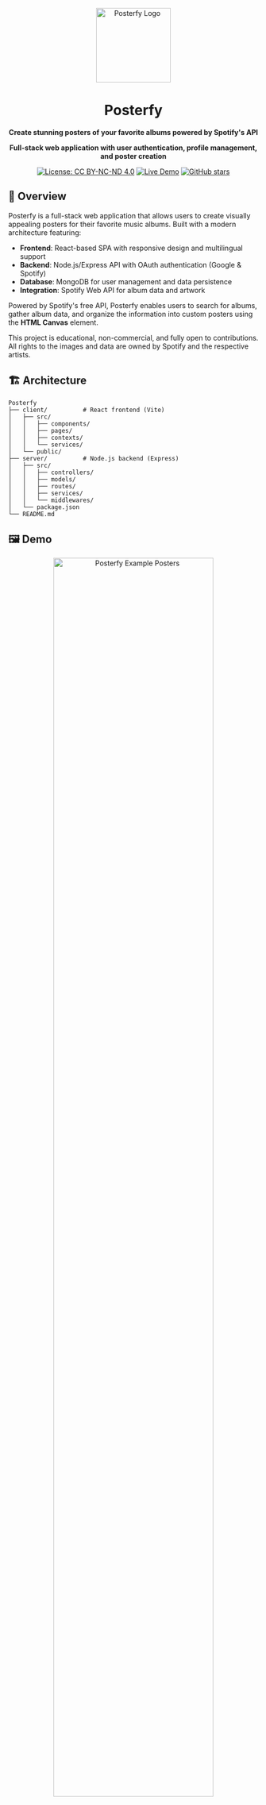 <p align="center">
  <img src="https://raw.githubusercontent.com/avictormorais/posterfy/main/client/public/ico.png" width="150" height="150" alt="Posterfy Logo">
</p>

<div align="center">
    <h1>Posterfy</h1>
  
  **Create stunning posters of your favorite albums powered by Spotify's API**
  
  **Full-stack web application with user authentication, profile management, and poster creation**
  
  [![License: CC BY-NC-ND 4.0](https://img.shields.io/badge/License-CC%20BY--NC--ND%204.0-lightgrey.svg)](https://creativecommons.org/licenses/by-nc-nd/4.0/)
  [![Live Demo](https://img.shields.io/badge/Live-Demo-blue)](https://posterfy.space/)
  [![GitHub stars](https://img.shields.io/github/stars/avictormorais/posterfy)](https://github.com/avictormorais/posterfy/stargazers)
</div>

## 🔭 **Overview**

Posterfy is a full-stack web application that allows users to create visually appealing posters for their favorite music albums. Built with a modern architecture featuring:

- **Frontend**: React-based SPA with responsive design and multilingual support
- **Backend**: Node.js/Express API with OAuth authentication (Google & Spotify)
- **Database**: MongoDB for user management and data persistence
- **Integration**: Spotify Web API for album data and artwork

Powered by Spotify's free API, Posterfy enables users to search for albums, gather album data, and organize the information into custom posters using the **HTML Canvas** element.

This project is educational, non-commercial, and fully open to contributions. All rights to the images and data are owned by Spotify and the respective artists.

## 🏗️ **Architecture**

```
Posterfy
├── client/          # React frontend (Vite)
│   ├── src/
│   │   ├── components/
│   │   ├── pages/
│   │   ├── contexts/
│   │   └── services/
│   └── public/
├── server/          # Node.js backend (Express)
│   ├── src/
│   │   ├── controllers/
│   │   ├── models/
│   │   ├── routes/
│   │   ├── services/
│   │   └── middlewares/
│   └── package.json
└── README.md
```

## 🖼️ Demo

<div align="center">
  <img src="https://raw.githubusercontent.com/avictormorais/posterfy/main/client/src/assets/albuns.png" alt="Posterfy Example Posters" width="80%">
  <p><em>Examples of posters created with Posterfy</em></p>
</div>

## 🔧 **How It Works**

### User Journey
1️⃣ **Authentication**: Users sign in with Google or Spotify OAuth for secure access.

2️⃣ **Profile Management**: Create and manage user profiles with unique usernames.

3️⃣ **Album Search**: Users enter the name of the album they want to create a poster for.

4️⃣ **Album Selection**: Posterfy displays search results from Spotify's database, and users select their desired album.

5️⃣ **Data Gathering**: Once the album is selected, Posterfy fetches all the necessary data and images from Spotify's Web API.

6️⃣ **Poster Customization**: Users can customize poster layouts, colors, fonts, and styling options.

7️⃣ **Visual Organization**: The gathered data is then visually organized into a custom layout using the HTML Canvas element.

8️⃣ **Poster Generation**: Finally, a rendered image of the poster is generated, which the user can save or share.

---

## ❓ **FAQ**

**Q: Do I need to create an account to use Posterfy?**  
No, you don't need a Spotify account to create posters. However, developers need Spotify API credentials to run the app locally.

**Q: Can I use Posterfy without a Spotify account?**  
A: You can sign in with Google, but you'll need Spotify API credentials to run the app locally for development.

**Q: Is it possible to create a poster with a custom album?**  
A: Currently, Posterfy only supports albums from Spotify's database. Custom albums are not supported yet.

**Q: What file format can I export the poster in?**  
A: Posters can be exported as PNG images.

**Q: Can I change my username after creating my account?**  
A: Yes, you can update your profile information including your username from the dashboard.

### Ways to Contribute

- 🐛 **Bug Reports**: Found a bug? [Open an issue](https://github.com/avictormorais/posterfy/issues)
- 💡 **Feature Requests**: Have an idea? We'd love to hear it!
- 🌐 **Translations**: Help make Posterfy available in more languages
- 📖 **Documentation**: Improve our docs and examples
- 🎨 **Design**: Contribute new poster templates and styles

### Code Guidelines

- Follow the existing code style and conventions
- Write clear, descriptive commit messages
- Add tests for new features when applicable
- Update documentation as needed

## 🎉 Acknowledgments

Special thanks to all contributors who have helped make Posterfy better:

- [**debug420**](https://github.com/debug420) - For valuable improvements and feature contributions
- All beta testers and community members providing feedbacks
</details>

<details>
<summary><strong>Can I create posters for custom/local albums?</strong></summary>
<br>
Currently, Posterfy only supports albums available in Spotify's database. Support for custom albums may be added in future versions.
</details>

<details>
<summary><strong>What image formats are supported for export?</strong></summary>
<br>
Posters can be exported as high-quality PNG images. Additional formats may be supported in future updates.
</details>

<details>
<summary><strong>Is there a mobile app available?</strong></summary>
<br>
Posterfy is a web application that works perfectly on mobile browsers. There's no dedicated mobile app at this time.
</details>

<details>
<summary><strong>Can I use these posters commercially?</strong></summary>
<br>
No, this project is for educational and non-commercial use only. All album artwork and data belong to Spotify and the respective artists.
</details>

## ✨ Features

### Frontend Features
- **🔍 Smart Search**: Find any album from Spotify's vast database
- **🎨 Multiple Templates**: Choose from various poster layouts and styles
- **🎯 High-Quality Output**: Export posters in PNG format with crisp quality
- **📱 Mobile Friendly**: Responsive design that works on all devices
- **⚡ Fast Performance**: Built with React and Vite for optimal speed
- **🌐 Multilingual**: Support for multiple languages (English, Portuguese, Spanish, Chinese)
- **🎭 Custom Styling**: Personalize colors, fonts, and layout options

### Backend Features
- **🔐 OAuth Authentication**: Secure login with Google and Spotify
- **👤 User Management**: Profile creation and management with unique usernames
- **🔗 Account Linking**: Link multiple OAuth providers to the same account
- **🛡️ Session Management**: Secure session-based authentication
- **📊 User Dashboard**: View and manage user profiles and account connections

---

## 🚀 Getting Started

### Prerequisites

- Node.js (version 16 or higher)
- npm or yarn package manager
- MongoDB (local installation or cloud service like MongoDB Atlas)
- Spotify Developer Account (for API credentials)
- Google OAuth credentials (optional, for Google authentication)

### Installation

1. **Clone the repository**
   ```bash
   git clone https://github.com/avictormorais/posterfy.git
   cd posterfy
   ```

2. **Set up the backend**
   ```bash
   cd server
   npm install
   ```

3. **Configure backend environment variables**
   
   Create a `.env` file in the `server/` directory:
   ```env
   # Database
   MONGO_URI=mongodb://localhost:27017/posterfy
   
   # Session
   SESSION_SECRET=your-super-secret-session-key
   
   # OAuth - Google (optional)
   GOOGLE_CLIENT_ID=your_google_client_id
   GOOGLE_CLIENT_SECRET=your_google_client_secret
   
   # OAuth - Spotify
   SPOTIFY_CLIENT_ID=your_spotify_client_id
   SPOTIFY_CLIENT_SECRET=your_spotify_client_secret
   
   # Server
   PORT=5000
   NODE_ENV=development
   CLIENT_URL=http://localhost:5173
   ```

4. **Set up the frontend**
   ```bash
   cd ../client
   npm install
   ```

5. **Configure frontend environment variables**
   
   Create a `.env` file in the `client/` directory:
   ```env
   VITE_API_BASE_URL=http://localhost:5000
   VITE_SPOTIFY_CLIENT_ID=your_spotify_client_id
   ```

6. **Start the backend server**
   ```bash
   cd ../server
   npm start
   ```
   The backend will run on `http://localhost:5000`

7. **Start the frontend development server**
   ```bash
   cd ../client
   npm run dev
   ```
   The frontend will run on `http://localhost:5173`

8. **Open your browser**
   
   Navigate to `http://localhost:5173` to see the application running.

### Production Build

To build both frontend and backend for production:

**Frontend:**
```bash
cd client
npm run build
```

**Backend:**
```bash
cd server
npm run build  # if using a build script
```

The optimized frontend files will be generated in the `client/dist/` directory.

### OAuth Configuration

#### Spotify OAuth Setup
1. Visit the [Spotify Developer Dashboard](https://developer.spotify.com/dashboard)
2. Create a new app
3. Add `http://localhost:5000/auth/spotify/callback` to the Redirect URIs
4. Copy the Client ID and Client Secret to your `.env` file

#### Google OAuth Setup (Optional)
1. Visit the [Google Cloud Console](https://console.cloud.google.com/)
2. Create a new project or select an existing one
3. Enable the Google+ API
4. Create OAuth 2.0 credentials
5. Add `http://localhost:5000/auth/google/callback` to the authorized redirect URIs
6. Copy the Client ID and Client Secret to your `.env` file

## 🤝 **Contributing**

We welcome contributions to Posterfy! This is a full-stack project with opportunities in both frontend and backend development.

### Development Areas
- **🎨 Frontend**: React components, UI/UX improvements, new features
- **⚙️ Backend**: API development, authentication, database optimization
- **🔧 DevOps**: Docker, CI/CD, deployment configurations
- **📱 Mobile**: Progressive Web App improvements
- **🌐 i18n**: New language support and translations

### Ways to Contribute

- 🐛 **Bug Reports**: Found a bug? [Open an issue](https://github.com/avictormorais/posterfy/issues)
- 💡 **Feature Requests**: Have an idea? We'd love to hear it!
- 🌐 **Translations**: Help make Posterfy available in more languages
- 📖 **Documentation**: Improve our docs and examples
- 🎨 **Design**: Contribute new poster templates and styles
- 🔐 **Security**: Help improve authentication and data security

### Code Guidelines

- Follow the existing code style and conventions
- Write clear, descriptive commit messages
- Add tests for new features when applicable
- Update documentation as needed
- Test both frontend and backend changes

### Getting Started with Development

1. Follow the installation steps above
2. Create a new branch for your feature: `git checkout -b feature/your-feature-name`
3. Make your changes
4. Test thoroughly (both frontend and backend)
5. Submit a pull request

Please ensure that your code passes all tests and adheres to the project's style guide.

## 🎉 Community Contributions
A huge thank you to [debug420](https://github.com/debug420) for contributing improvements to Posterfy! This fork introduced some great new features, your contributions help make Posterfy even better. 🚀

## 📄 License

This project is licensed under the **Creative Commons Attribution-NonCommercial-NoDerivatives 4.0 International (CC BY-NC-ND 4.0)** license.

### License Summary

| Permission | Allowed |
|------------|---------|
| ✅ **Share** | Copy and redistribute the material in any medium or format |
| ❌ **Commercial Use** | Cannot use for commercial purposes |
| ❌ **Modify** | Cannot remix, transform, or build upon the material |
| ⚠️ **Attribution** | Must give appropriate credit and link to license |

For complete license terms, see the [LICENSE](./LICENSE) file or visit [creativecommons.org](https://creativecommons.org/licenses/by-nc-nd/4.0/).

## ⚠️ Disclaimer

- **🎓 Educational Purpose**: This project is created for educational and non-commercial purposes only
- **🔐 User Data**: User accounts and profile information are stored securely. We do not share personal data with third parties
- **🎵 Content Rights**: All album artwork, data, and information belong to Spotify and the respective artists
- **🛡️ No Warranty**: This software is provided "as is" without any warranty
- **📊 Analytics**: This app may collect anonymous usage data to improve user experience
- **🔒 Privacy**: OAuth tokens are handled securely and never stored in plain text

---

## 🛠️ **Tech Stack**

### Frontend
- **React 18** - UI library
- **Vite** - Build tool and dev server
- **Styled Components** - CSS-in-JS styling
- **React Router** - Client-side routing
- **React i18next** - Internationalization
- **Axios** - HTTP client

### Backend
- **Node.js** - Runtime environment
- **Express.js** - Web framework
- **MongoDB** - NoSQL database
- **Mongoose** - MongoDB object modeling
- **Passport.js** - Authentication middleware
- **Express Session** - Session management

### Integrations
- **Spotify Web API** - Music data and album artwork
- **Google OAuth 2.0** - Authentication provider
- **Spotify OAuth 2.0** - Authentication provider


<div align="center">
  <p>Made with ❤️ by <a href="https://github.com/avictormorais">Victor Morais</a></p>
  <p>🚀 Full-stack music poster creation platform</p>
</div>
